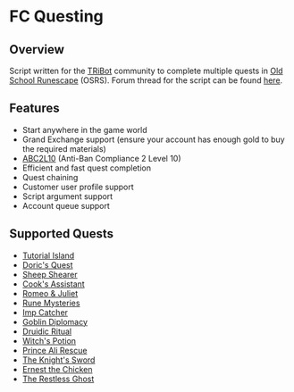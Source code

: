 # FC Questing

## Overview
Script written for the [TRiBot](https://tribot.org/forums/) community to complete multiple quests in
[Old School Runescape](https://oldschool.runescape.com/) (OSRS). Forum thread for the script can be found [here](https://tribot.org/forums/topic/73062-fc-questing14-questsge-supportabc2frequent-quest-additions3992-versions/).

## Features
- Start anywhere in the game world
- Grand Exchange support (ensure your account has enough gold to buy the required materials)
- [ABC2L10](https://tribot.org/forums/topic/60719-tribot-release-9300_0-abc2/) (Anti-Ban Compliance 2 Level 10)
- Efficient and fast quest completion
- Quest chaining
- Customer user profile support
- Script argument support
- Account queue support

## Supported Quests
- [Tutorial Island](http://oldschoolrunescape.wikia.com/wiki/Tutorial_Island)
- [Doric's Quest](http://oldschoolrunescape.wikia.com/wiki/Doric%27s_Quest)
- [Sheep Shearer](http://oldschoolrunescape.wikia.com/wiki/Sheep_Shearer)
- [Cook's Assistant](http://oldschoolrunescape.wikia.com/wiki/Cook%27s_Assistant)
- [Romeo & Juliet](http://oldschoolrunescape.wikia.com/wiki/Romeo_%26_Juliet)
- [Rune Mysteries](http://oldschoolrunescape.wikia.com/wiki/Rune_Mysteries)
- [Imp Catcher](http://oldschoolrunescape.wikia.com/wiki/Imp_Catcher)
- [Goblin Diplomacy](http://oldschoolrunescape.wikia.com/wiki/Goblin_Diplomacy)
- [Druidic Ritual](http://oldschoolrunescape.wikia.com/wiki/Druidic_Ritual)
- [Witch's Potion](http://oldschoolrunescape.wikia.com/wiki/Witch%27s_Potion)
- [Prince Ali Rescue](http://oldschoolrunescape.wikia.com/wiki/Prince_Ali_Rescue)
- [The Knight's Sword](http://oldschoolrunescape.wikia.com/wiki/The_Knight%27s_Sword)
- [Ernest the Chicken](http://oldschoolrunescape.wikia.com/wiki/Ernest_the_Chicken)
- [The Restless Ghost](http://oldschoolrunescape.wikia.com/wiki/The_Restless_Ghost)
